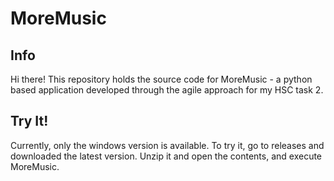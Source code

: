 # MoreMusic
## Info
Hi there!
This repository holds the source code for MoreMusic - a python based application developed through the agile approach for my HSC task 2.

## Try It!
Currently, only the windows version is available. To try it, go to releases and downloaded the latest version. Unzip it and open the contents, and execute MoreMusic.
